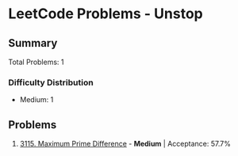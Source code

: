 # LeetCode Problems - Unstop

## Summary
Total Problems: 1

### Difficulty Distribution

- Medium: 1

## Problems

1. [3115. Maximum Prime Difference](https://leetcode.com/problems/maximum-prime-difference/) - **Medium** | Acceptance: 57.7%